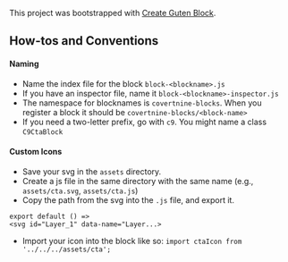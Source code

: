 This project was bootstrapped with [Create Guten Block](https://github.com/ahmadawais/create-guten-block).

## How-tos and Conventions

#### Naming
* Name the index file for the block `block-<blockname>.js`
* If you have an inspector file, name it `block-<blockname>-inspector.js`
* The namespace for blocknames is `covertnine-blocks`. When you register a block it should be `covertnine-blocks/<block-name>`
* If you need a two-letter prefix, go with `c9`. You might name a class `C9CtaBlock`

#### Custom Icons
* Save your svg in the `assets` directory. 
* Create a js file in the same directory with the same name (e.g., `assets/cta.svg`, `assets/cta.js`)
* Copy the path from the svg into the `.js` file, and export it.
```
export default () =>
<svg id="Layer_1" data-name="Layer...>
```
*   Import your icon into the block like so: `import ctaIcon from '../../../assets/cta';
`